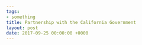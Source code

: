 ```yaml
---
tags:
- something
title: Partnership with the California Government
layout: post
date: 2017-09-25 00:00:00 +0000
---
```

